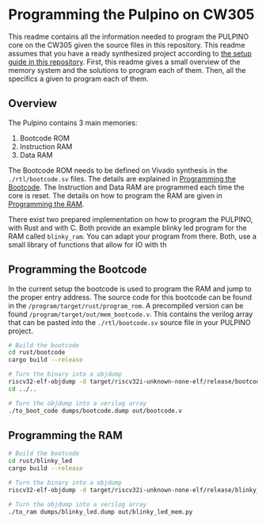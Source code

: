 # Programming the Pulpino on CW305

This readme contains all the information needed to program the PULPINO core on
the CW305 given the source files in this repository. This readme assumes that
you have a ready synthesized project according to [the setup guide in this
repository](../setup/README.md). First, this readme gives a small overview of
the memory system and the solutions to program each of them. Then, all the
specifics a given to program each of them.

## Overview

The Pulpino contains 3 main memories:

1. Bootcode ROM
2. Instruction RAM
3. Data RAM

The Bootcode ROM needs to be defined on Vivado synthesis in the
`./rtl/bootcode.sv` files. The details are explained in [Programming the
Bootcode](#programming-the-bootcode). The Instruction and Data RAM are
programmed each time the core is reset. The details on how to program the RAM
are given in [Programming the RAM](#programming-the-ram).

There exist two prepared implementation on how to program the PULPINO, with Rust
and with C. Both provide an example blinky led program for the RAM called
`blinky_ram`. You can adapt your program from there. Both, use a small library
of functions that allow for IO with th

## Programming the Bootcode

In the current setup the bootcode is used to program the RAM and jump to the
proper entry address. The source code for this bootcode can be found in the
`/program/target/rust/program_rom`. A precompiled version can be found
`/program/target/out/mem_bootcode.v`. This contains the verilog array that can
be pasted into the `./rtl/bootcode.sv` source file in your PULPINO project.

```bash
# Build the bootcode
cd rust/bootcode
cargo build --release

# Turn the binary into a objdump
riscv32-elf-objdump -d target/riscv32i-unknown-none-elf/release/bootcode > ../../dumps/bootcode.dump
cd ../..

# Turn the objdump into a verilog array
./to_boot_code dumps/bootcode.dump out/bootcode.v
```

## Programming the RAM

```bash
# Build the bootcode
cd rust/blinky_led
cargo build --release

# Turn the binary into a objdump
riscv32-elf-objdump -d target/riscv32i-unknown-none-elf/release/blinky_led > ../../dumps/blinky_led.dump

# Turn the objdump into a verilog array
./to_ram dumps/blinky_led.dump out/blinky_led_mem.py
```
